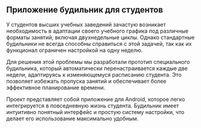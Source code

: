 ## Приложение будильник для студентов 

У студентов высших учебных заведений зачастую возникает необходимость в адаптации своего учебного графика под различные форматы занятий, включая двухнедельные циклы. Однако стандартные будильники не всегда способны справиться с этой задачей, так как их функционал ограничен настройкой на одну неделю.

Для решения этой проблемы мы разработали прототип специального будильника, который автоматически перенастраивается каждые две недели, адаптируясь к изменяющемуся расписанию студента. Это позволяет избежать пропуска занятий и обеспечивает более эффективное планирование времени.

Проект представляет собой приложение для Android, которое легко интегрируется в повседневную жизнь студента. Будильник имеет интуитивно понятный интерфейс и простую систему настройки, что делает его использование максимально удобным.
